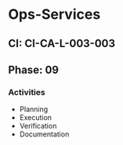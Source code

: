 # Ops-Services

## CI: CI-CA-L-003-003
## Phase: 09

### Activities
- Planning
- Execution
- Verification
- Documentation
